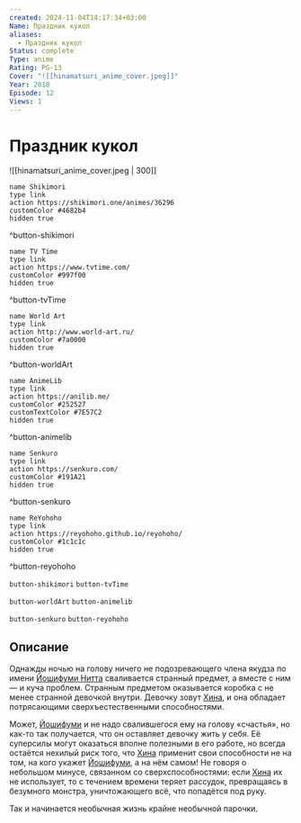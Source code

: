 ```yaml
---
created: 2024-11-04T14:17:34+03:00
Name: Праздник кукол
aliases:
  - Праздник кукол
Status: complete
Type: anime
Rating: PG-13
Cover: "![[hinamatsuri_anime_cover.jpeg]]"
Year: 2018
Episode: 12
Views: 1
---
```


# Праздник кукол

![[hinamatsuri_anime_cover.jpeg | 300]]

```button
name Shikimori
type link
action https://shikimori.one/animes/36296
customColor #4682b4
hidden true
```
^button-shikimori

```button
name TV Time
type link
action https://www.tvtime.com/
customColor #997f00
hidden true
```
^button-tvTime

```button
name World Art
type link
action http://www.world-art.ru/
customColor #7a0000
hidden true
```
^button-worldArt

```button
name AnimeLib
type link
action https://anilib.me/
customColor #252527
customTextColor #7E57C2
hidden true
```
^button-animelib

```button
name Senkuro
type link
action https://senkuro.com/
customColor #191A21
hidden true
```
^button-senkuro

```button
name ReYohoho
type link
action https://reyohoho.github.io/reyohoho/
customColor #1c1c1c
hidden true
```
^button-reyohoho

`button-shikimori` `button-tvTime`

`button-worldArt` `button-animelib`

`button-senkuro` `button-reyohoho`

## Описание

Однажды ночью на голову ничего не подозревающего члена якудза по имени [Йошифуми Нитта](https://shikimori.one/characters/100045-yoshifumi-nitta) сваливается странный предмет, а вместе с ним — и куча проблем. Странным предметом оказывается коробка с не менее странной девочкой внутри. Девочку зовут [Хина](https://shikimori.one/characters/100043-hina), и она обладает потрясающими сверхъестественными способностями.

Может, [Йошифуми](https://shikimori.one/characters/100045-yoshifumi-nitta) и не надо свалившегося ему на голову «счастья», но как-то так получается, что он оставляет девочку жить у себя. Её суперсилы могут оказаться вполне полезными в его работе, но всегда остаётся нехилый риск того, что [Хина](https://shikimori.one/characters/100043-hina) применит свои способности не на том, на кого укажет [Йошифуми](https://shikimori.one/characters/100045-yoshifumi-nitta), а на нём самом! Не говоря о небольшом минусе, связанном со сверхспособностями: если [Хина](https://shikimori.one/characters/100043-hina) их не использует, то с течением времени теряет рассудок, превращаясь в безумного монстра, уничтожающего всё, что попадётся под руку.

Так и начинается необычная жизнь крайне необычной парочки.
